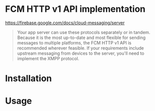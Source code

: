 # FCM HTTP v1 API implementation
https://firebase.google.com/docs/cloud-messaging/server

> Your app server can use these protocols separately or in tandem.
Because it is the most up-to-date and most flexible for sending messages to 
multiple platforms, the FCM HTTP v1 API is recommended wherever feasible.
If your requirements include upstream messaging from devices to the server,
you'll need to implement the XMPP protocol.

# Installation

# Usage

